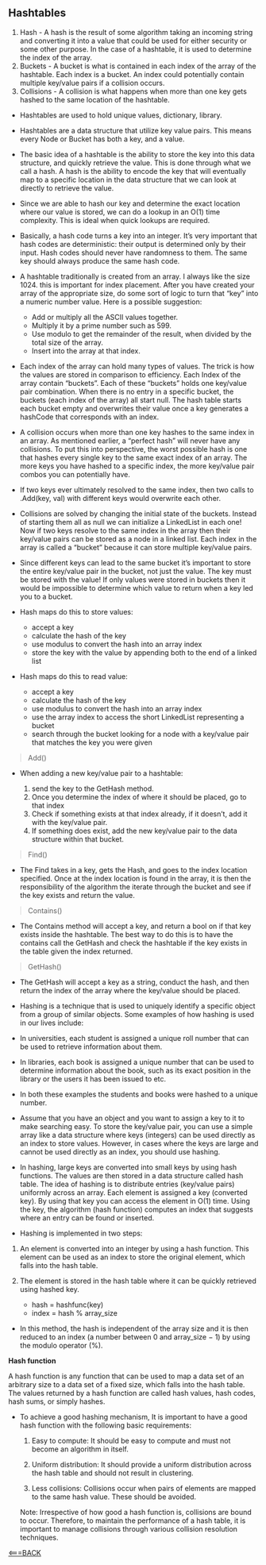 ## Hashtables

1. Hash - A hash is the result of some algorithm taking an incoming string and converting it into a value that could be used for either security or some other purpose. In the case of a hashtable, it is used to determine the index of the array.
2. Buckets - A bucket is what is contained in each index of the array of the hashtable. Each index is a bucket. An index could potentially contain multiple key/value pairs if a collision occurs.
3. Collisions - A collision is what happens when more than one key gets hashed to the same location of the hashtable.

- Hashtables are used to hold unique values, dictionary, library.

- Hashtables are a data structure that utilize key value pairs. This means every Node or Bucket has both a key, and a value.

- The basic idea of a hashtable is the ability to store the key into this data structure, and quickly retrieve the value. This is done through what we call a hash. A hash is the ability to encode the key that will eventually map to a specific location in the data structure that we can look at directly to retrieve the value.

- Since we are able to hash our key and determine the exact location where our value is stored, we can do a lookup in an O(1) time complexity. This is ideal when quick lookups are required.

- Basically, a hash code turns a key into an integer. It’s very important that hash codes are deterministic: their output is determined only by their input. Hash codes should never have randomness to them. The same key should always produce the same hash code.

- A hashtable traditionally is created from an array. I always like the size 1024. this is important for index placement. After you have created your array of the appropriate size, do some sort of logic to turn that “key” into a numeric number value. Here is a possible suggestion:

    - Add or multiply all the ASCII values together.
    - Multiply it by a prime number such as 599.
    - Use modulo to get the remainder of the result, when divided by the total size of the array.
    - Insert into the array at that index.


- Each index of the array can hold many types of values. The trick is how the values are stored in comparison to efficiency. Each Index of the array contain “buckets”. Each of these “buckets” holds one key/value pair combination. When there is no entry in a specific bucket, the buckets (each index of the array) all start null. The hash table starts each bucket empty and overwrites their value once a key generates a hashCode that corresponds with an index.

- A collision occurs when more than one key hashes to the same index in an array. As mentioned earlier, a “perfect hash” will never have any collisions. To put this into perspective, the worst possible hash is one that hashes every single key to the same exact index of an array. The more keys you have hashed to a specific index, the more key/value pair combos you can potentially have.

- If two keys ever ultimately resolved to the same index, then two calls to .Add(key, val) with different keys would overwrite each other.

- Collisions are solved by changing the initial state of the buckets. Instead of starting them all as null we can initialize a LinkedList in each one! Now if two keys resolve to the same index in the array then their key/value pairs can be stored as a node in a linked list. Each index in the array is called a “bucket” because it can store multiple key/value pairs.

- Since different keys can lead to the same bucket it’s important to store the entire key/value pair in the bucket, not just the value. The key must be stored with the value! If only values were stored in buckets then it would be impossible to determine which value to return when a key led you to a bucket.

- Hash maps do this to store values:

    - accept a key
    - calculate the hash of the key
    - use modulus to convert the hash into an array index
    - store the key with the value by appending both to the end of a linked list

- Hash maps do this to read value:

    - accept a key
    - calculate the hash of the key
    - use modulus to convert the hash into an array index
    - use the array index to access the short LinkedList representing a bucket
    - search through the bucket looking for a node with a key/value pair that matches the key you were given

>Add()

- When adding a new key/value pair to a hashtable:

    1. send the key to the GetHash method.
    2. Once you determine the index of where it should be placed, go to that index
    3. Check if something exists at that index already, if it doesn’t, add it with the key/value pair.
    4. If something does exist, add the new key/value pair to the data structure within that bucket.

>Find()

- The Find takes in a key, gets the Hash, and goes to the index location specified. Once at the index location is found in the array, it is then the responsibility of the algorithm the iterate through the bucket and see if the key exists and return the value.

>Contains()

- The Contains method will accept a key, and return a bool on if that key exists inside the hashtable. The best way to do this is to have the contains call the GetHash and check the hashtable if the key exists in the table given the index returned.

>GetHash()

- The GetHash will accept a key as a string, conduct the hash, and then return the index of the array where the key/value should be placed.


- Hashing is a technique that is used to uniquely identify a specific object from a group of similar objects. Some examples of how hashing is used in our lives include:

- In universities, each student is assigned a unique roll number that can be used to retrieve information about them.

- In libraries, each book is assigned a unique number that can be used to determine information about the book, such as its exact position in the library or the users it has been issued to etc.

- In both these examples the students and books were hashed to a unique number.

- Assume that you have an object and you want to assign a key to it to make searching easy. To store the key/value pair, you can use a simple array like a data structure where keys (integers) can be used directly as an index to store values. However, in cases where the keys are large and cannot be used directly as an index, you should use hashing.

- In hashing, large keys are converted into small keys by using hash functions. The values are then stored in a data structure called hash table. The idea of hashing is to distribute entries (key/value pairs) uniformly across an array. Each element is assigned a key (converted key). By using that key you can access the element in O(1) time. Using the key, the algorithm (hash function) computes an index that suggests where an entry can be found or inserted.

- Hashing is implemented in two steps:

1. An element is converted into an integer by using a hash function. This element can be used as an index to store the original element, which falls into the hash table.

2. The element is stored in the hash table where it can be quickly retrieved using hashed key. 
    - hash = hashfunc(key)
    - index = hash % array_size

- In this method, the hash is independent of the array size and it is then reduced to an index (a number between 0 and array_size − 1) by using the modulo operator (%).

__Hash function__

A hash function is any function that can be used to map a data set of an arbitrary size to a data set of a fixed size, which falls into the hash table. The values returned by a hash function are called hash values, hash codes, hash sums, or simply hashes.

- To achieve a good hashing mechanism, It is important to have a good hash function with the following basic requirements:

    1. Easy to compute: It should be easy to compute and must not become an algorithm in itself.

    2. Uniform distribution: It should provide a uniform distribution across the hash table and should not result in clustering.

    3. Less collisions: Collisions occur when pairs of elements are mapped to the same hash value. These should be avoided.

    Note: Irrespective of how good a hash function is, collisions are bound to occur. Therefore, to maintain the performance of a hash table, it is important to manage collisions through various collision resolution techniques.














[<===BACK](../README.md)
